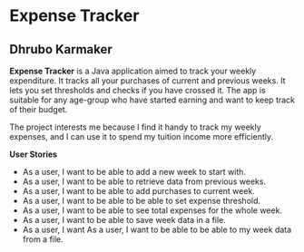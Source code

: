 # Expense Tracker

## Dhrubo Karmaker

**Expense Tracker** is a Java application aimed to track your weekly expenditure. It tracks all your purchases of 
current and previous weeks. It lets you set thresholds and checks if you have crossed it. The app is suitable for any
age-group who have started earning and want to keep track of their budget. 

The project interests me because I find it handy to track my weekly expenses, and I can use it to spend my tuition 
income more efficiently.

**User Stories**
- As a user, I want to be able to add a new week to start with.
- As a user, I want to be able to retrieve data from previous weeks.
- As a user, I want to be able to add purchases to current week.
- As a user, I want to be able to be able to set expense threshold.
- As a user, I want to be able to see total expenses for the whole week.
- As a user, I want to be able to save week data in a file.
- As a user, I want As a user, I want to be able to be able to my week data from a file. 